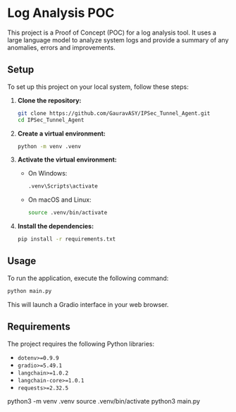 # Log Analysis POC

This project is a Proof of Concept (POC) for a log analysis tool. It uses a large language model to analyze system logs and provide a summary of any anomalies, errors and improvements.

## Setup

To set up this project on your local system, follow these steps:

1. **Clone the repository:**
   ```bash
   git clone https://github.com/GauravASY/IPSec_Tunnel_Agent.git
   cd IPSec_Tunnel_Agent
   ```

2. **Create a virtual environment:**
   ```bash
   python -m venv .venv
   ```

3. **Activate the virtual environment:**
   - On Windows:
     ```bash
     .venv\Scripts\activate
     ```
   - On macOS and Linux:
     ```bash
     source .venv/bin/activate
     ```

4. **Install the dependencies:**
   ```bash
   pip install -r requirements.txt
   ```

## Usage

To run the application, execute the following command:
```bash
python main.py
```
This will launch a Gradio interface in your web browser.

## Requirements

The project requires the following Python libraries:

- `dotenv>=0.9.9`
- `gradio>=5.49.1`
- `langchain>=1.0.2`
- `langchain-core>=1.0.1`
- `requests>=2.32.5`


python3 -m venv .venv
source .venv/bin/activate
python3 main.py
